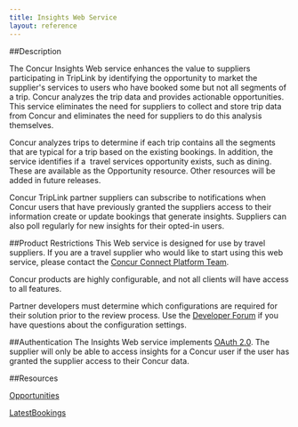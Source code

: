 ```yaml
---
title: Insights Web Service
layout: reference
---
```


##Description 

The Concur Insights Web service enhances the value to suppliers participating in TripLink by identifying the opportunity to market the supplier's services to users who have booked some but not all segments of a trip. Concur analyzes the trip data and provides actionable opportunities. This service eliminates the need for suppliers to collect and store trip data from Concur and eliminates the need for suppliers to do this analysis themselves. 

Concur analyzes trips to determine if each trip contains all the segments that are typical for a trip based on the existing bookings. In addition, the service identifies if a  travel services opportunity exists, such as dining. These are available as the Opportunity resource. Other resources will be added in future releases.

Concur TripLink partner suppliers can subscribe to notifications when Concur users that have previously granted the suppliers access to their information create or update bookings that generate insights. Suppliers can also poll regularly for new insights for their opted-in users.


##Product Restrictions
This Web service is designed for use by travel suppliers. If you are a travel supplier who would like to start using this web service, please contact the [Concur Connect Platform Team][2].

Concur products are highly configurable, and not all clients will have access to all features.

Partner developers must determine which configurations are required for their solution prior to the review process. Use the [Developer Forum][3] if you have questions about the configuration settings.

##Authentication 
The Insights Web service implements [OAuth 2.0][4]. The supplier will only be able to access insights for a Concur user if the user has granted the supplier access to their Concur data. 

##Resources 

[Opportunities][5]

[LatestBookings][6]



[2]: mailto:ConcurConnectTech@concur.com
[3]: https://developer.concur.com/forums/concur-connect
[4]: https://developer.concur.com/oauth-20
[5]: https://developer.concur.com/insights/opportunities-resource
[6]: https://www.concursolutions.com/api/docs/index.html

